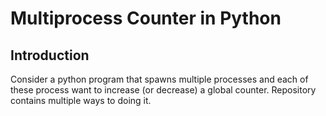 # Multiprocess Counter in Python

## Introduction

Consider a python program that spawns multiple processes and each of these process want to increase (or decrease) a global counter.
Repository contains multiple ways to doing it.
